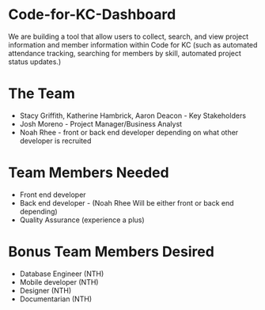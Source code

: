 # Code-for-KC-Dashboard
We are building a tool that allow users to collect, search, and view project information and member information within Code for KC (such as automated attendance tracking, searching for members by skill, automated project status updates.)

# The Team
* Stacy Griffith, Katherine Hambrick, Aaron Deacon - Key Stakeholders
* Josh Moreno - Project Manager/Business Analyst
* Noah Rhee - front or back end developer depending on what other developer is recruited

# Team Members Needed
* Front end developer
* Back end developer - (Noah Rhee Will be either front or back end depending)
* Quality Assurance (experience a plus)

# Bonus Team Members Desired
* Database Engineer (NTH)
* Mobile developer (NTH)
* Designer (NTH)
* Documentarian (NTH)
